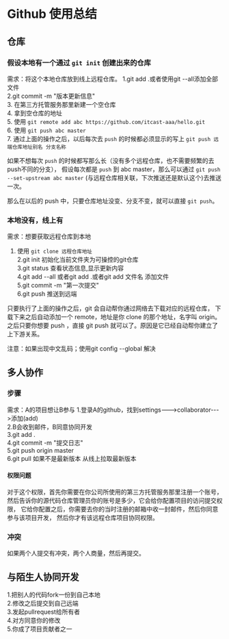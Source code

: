 # Github 使用总结

## 仓库

### 假设本地有一个通过 `git init` 创建出来的仓库

需求：将这个本地仓库放到线上远程仓库。
1.git add .或者使用git --all添加全部文件  
2.git commit -m "版本更新信息"  
3. 在第三方托管服务那里新建一个空仓库  
4. 拿到空仓库的地址  
5. 使用 `git remote add abc https://github.com/itcast-aaa/hello.git`  
6. 使用 `git push abc master`  
7. 通过上面的操作之后，以后每次去 `push` 的时候都必须显示的写上 `git push 远端仓库地址别名 分支名称`  

如果不想每次  `push` 的时候都写那么长（没有多个远程仓库，也不需要频繁的去push不同的分支），
假设每次都是 `push` 到 abc master，那么可以通过 `git push --set-upstream abc master` (与远程仓库相关联，下次推送还是默认这个)去推送一次。  

那么在以后的 push 中，只要仓库地址没变、分支不变，就可以直接 `git push`。  

### 本地没有，线上有  

需求：想要获取远程仓库到本地

1. 使用 `git clone 远程仓库地址`  
2.git init 初始化当前文件夹为可操控的git仓库  
3.git status 查看状态信息,显示更新内容  
4.git add --all 或者git add .或者git add 文件名 添加文件  
5.git commit -m "第一次提交"  
6.git push 推送到远端  

只要执行了上面的操作之后，git 会自动帮你通过网络去下载对应的远程仓库，
下载下来之后自动添加一个 remote，地址是你 clone 的那个地址，名字叫 origin。
之后只要你想要 push ，直接 git push 就可以了。原因是它已经自动帮你建立了上下游关系。


注意：如果出现中文乱码；使用git config --global 解决

## 多人协作

### 步骤

需求：A的项目想让B参与
1.登录A的github，找到settings--->collaborator--->添加(add)   
2.B会收到邮件，B同意协同开发  
3.git add .  
4.git commit -m "提交日志"  
5.git push origin master    
6.git pull 如果不是最新版本  从线上拉取最新版本  
 

#### 权限问题

对于这个权限，首先你需要在你公司所使用的第三方托管服务那里注册一个账号，
然后告诉你的源代码仓库管理员你的账号是多少，它会给你配置项目的访问提交权限，
它给你配置之后，你需要去你的当时注册的邮箱中收一封邮件，然后你同意参与该项目开发，
然后你才有该远程仓库项目协同权限。



### 冲突

 如果两个人提交有冲突，两个人商量，然后再提交。




## 与陌生人协同开发
1.把别人的代码fork一份到自己本地  
2.修改之后提交到自己远端  
3.发起pullrequest给所有者  
4.对方同意你的修改  
5.你成了项目贡献者之一  

